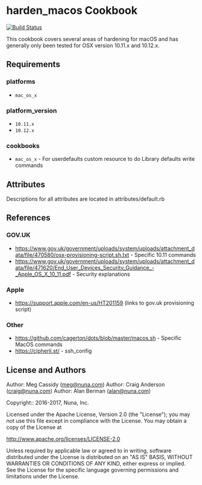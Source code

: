 # harden_macos Cookbook

[![Build Status](https://travis-ci.org/NunaInc/harden_macos.svg?branch=master)](https://travis-ci.org/NunaInc/harden_macos)

This cookbook covers several areas of hardening for macOS and has generally 
only been tested for OSX version 10.11.x and 10.12.x.

## Requirements
### platforms
- `mac_os_x`

### platform_version
- `10.11.x`
- `10.12.x`

### cookbooks
- `mac_os_x` - For userdefaults custom resource to do Library defaults write commands

## Attributes
Descriptions for all attributes are located in attributes/default.rb

## References
### GOV.UK
- https://www.gov.uk/government/uploads/system/uploads/attachment_data/file/470580/osx-provisioning-script.sh.txt - Specific 10.11 commands
- https://www.gov.uk/government/uploads/system/uploads/attachment_data/file/471620/End_User_Devices_Security_Guidance_-_Apple_OS_X_10_11.pdf - Security explanations

###  Apple
- https://support.apple.com/en-us/HT201159 (links to gov.uk provisioning script)

### Other
- https://github.com/cagerton/dots/blob/master/macos.sh - Specific MacOS commands
- https://cipherli.st/ - ssh_config

## License and Authors
Author: Meg Cassidy (meg@nuna.com)
Author: Craig Anderson (craig@nuna.com)
Author: Alan Berman (alan@nuna.com)

Copyright:: 2016-2017, Nuna, Inc.

Licensed under the Apache License, Version 2.0 (the "License");
you may not use this file except in compliance with the License.
You may obtain a copy of the License at

  http://www.apache.org/licenses/LICENSE-2.0

Unless required by applicable law or agreed to in writing, software
distributed under the License is distributed on an "AS IS" BASIS,
WITHOUT WARRANTIES OR CONDITIONS OF ANY KIND, either express or implied.
See the License for the specific language governing permissions and
limitations under the License.
